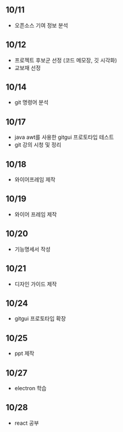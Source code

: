 ## 10/11
- 오픈소스 기여 정보 분석

## 10/12
- 프로젝트 후보군 선정 (코드 메모장, 깃 시각화)
- 교보재 선정

## 10/14 
- git 명령어 분석

## 10/17
- java awt를 사용한 gitgui 프로토타입 테스트
- git 강의 시청 및 정리

## 10/18
- 와이어프레임 제작

## 10/19
- 와이어 프레임 제작

## 10/20
- 기능명세서 작성

## 10/21
- 디자인 가이드 제작

## 10/24
- gitgui 프로토타입 확장

## 10/25
- ppt 제작

## 10/27
- electron 학습

## 10/28
- react 공부
